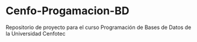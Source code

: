 # Cenfo-Progamacion-BD
Repositorio de proyecto para el curso Programación de Bases de Datos de la Universidad Cenfotec
